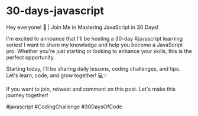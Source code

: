 # 30-days-javascript

Hey everyone! 🚀 | Join Me in Mastering JavaScript in 30 Days!

I'm excited to announce that I'll be hosting a 30-day #javascript learning series! I want to share my knowledge and help you become a JavaScript pro. Whether you're just starting or looking to enhance your skills, this is the perfect opportunity.

Starting today, I'll be sharing daily lessons, coding challenges, and tips. Let's learn, code, and grow together! 💻✨

If you want to join, retweet and comment on this post. Let's make this journey together!

#javascript #CodingChallenge #30DaysOfCode